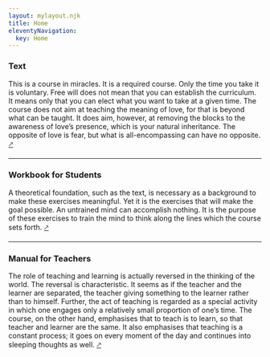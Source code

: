 ```yaml
---
layout: mylayout.njk
title: Home
eleventyNavigation:
  key: Home
---
```


### Text

This is a course in miracles. 
It is a required course. 
Only the time you take it is voluntary. 
Free will does not mean that you can establish the curriculum. 
It means only that you can elect what you want to take at a given time. 
The course does not aim at teaching the meaning of love, for that is beyond what can be taught. 
It does aim, however, at removing the blocks to the awareness of love’s presence, which is your natural inheritance. 
The opposite of love is fear, but what is all-encompassing can have no opposite. 
[🡕](/text/)

***

### Workbook for Students

A theoretical foundation, such as the text, is necessary as a background to make these exercises meaningful. 
Yet it is the exercises that will make the goal possible. 
An untrained mind can accomplish nothing. 
It is the purpose of these exercises to train the mind to think along the lines which the course sets forth. 
[🡕](/workbook/)

***

### Manual for Teachers

The role of teaching and learning is actually reversed in the thinking of the world. 
The reversal is characteristic. 
It seems as if the teacher and the learner are separated, the teacher giving something to the learner rather than to himself. 
Further, the act of teaching is regarded as a special activity in which one engages only a relatively small proportion of one’s time. 
The course, on the other hand, emphasises that to teach is to learn, so that teacher and learner are the same. 
It also emphasises that teaching is a constant process; it goes on every moment of the day and continues into sleeping thoughts as well. 
[🡕](/manual/)
